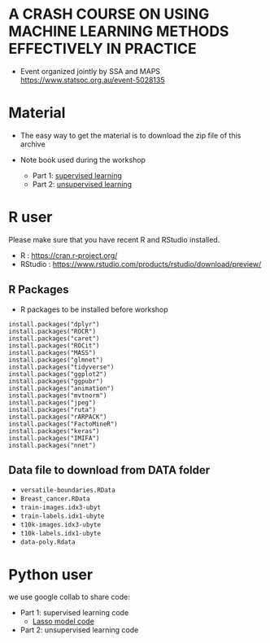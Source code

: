 # A CRASH COURSE ON USING MACHINE LEARNING METHODS EFFECTIVELY IN PRACTICE

- Event organized jointly by SSA and MAPS  https://www.statsoc.org.au/event-5028135

# Material

- The easy way to get the material is to download the zip file of this archive

- Note book used during the workshop
    - Part 1: [supervised learning](/Machine_learning_PART1.nb.zip)
    - Part 2: [unsupervised learning](/Machine_learning_Part2.nb.html.zip)



# R user 

Please make sure that you have  recent R and RStudio installed.

  - R : https://cran.r-project.org/
  - RStudio : https://www.rstudio.com/products/rstudio/download/preview/


## R Packages 

- R packages to be installed before workshop

```{r,eval=FALSE}
install.packages("dplyr")
install.packages("ROCR")
install.packages("caret")
install.packages("ROCit")
install.packages("MASS")
install.packages("glmnet")
install.packages("tidyverse")
install.packages("ggplot2")
install.packages("ggpubr")
install.packages("animation")
install.packages("mvtnorm")
install.packages("jpeg")
install.packages("ruta")
install.packages("rARPACK")
install.packages("FactoMineR")
install.packages("keras")
install.packages("IMIFA")
install.packages("nnet")
```


## Data file to download from DATA folder

- ``versatile-boundaries.RData``
- ``Breast_cancer.RData``
- ``train-images.idx3-ubyt``
- ``train-labels.idx1-ubyte``
- ``t10k-images.idx3-ubyte``
- ``t10k-labels.idx1-ubyte``
- ``data-poly.Rdata``


# Python user

we use google collab to share code:

- Part 1: supervised learning code
    - [Lasso model code](https://colab.research.google.com/drive/1QRTvbggQ8DfujIfwnuQNT6Gzd_o7X8jU?usp=sharing) 
- Part 2: unsupervised learning code





